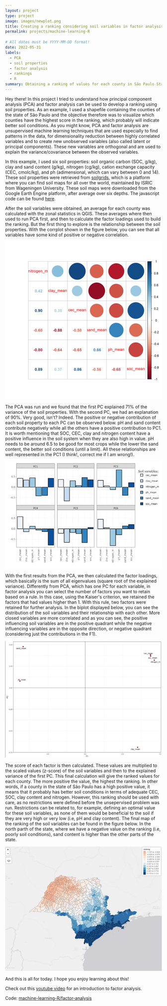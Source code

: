 ```yaml
---
layout: project
type: project
image: images/newplot.png
title: Creating a ranking considering soil variables in factor analysis
permalink: projects/machine-learning-R

# All dates must be YYYY-MM-DD format!
date: 2022-05-31
labels:
  - PCA
  - soil properties
  - factor analysis
  - rankings
  - R 
summary: Obtaining a ranking of values for each county in São Paulo State using soil variables in an unsupervised problem (factor analysis by principal component analysis (PCA)).
---
```


Hey there! In this project I tried to understand how principal component analysis (PCA) and factor analysis can be used to develop a ranking using soil properties. As an example, I used a shapefile containing the counties of the state of São Paulo and the objective therefore was to visualize which counties have the highest score in the ranking, which probably will indicate better soil conditions. As you might know, PCA and factor analysis are unsupervised machine learning techniques that are used especially to find patterns in the data, for dimensionality reduction between highly correlated variables and to create new unobserved variables (also called latent or principal components). These new variables are orthogonal and are used to explain the variance/covariance between the observed variables.  

In this example, I used six soil properties: soil organic carbon (SOC, g/kg), clay and sand content (g/kg), nitrogen (cg/kg), cation exchange capacity (CEC, cmolc/kg), and ph (adimensional, which can vary between 0 and 14). These soil properties were retrieved from [soilgrids](https://soilgrids.org/), which is a platform where you can find soil maps for all  over the world, maintained by ISRIC from Wageningen University. These soil maps were downloaded from the Google Earth Engine platform, after average over six depths. The javascript code can be found [here](https://github.com/neli12/machine-learning-R/blob/main/factor-analysis/download_soilgrids_gee.js).  

After the soil variables were obtained, an average for each county was calculated with the zonal statistics in QGIS. These averages where then used to run PCA first, and then to calculate the factor loadings used to build the ranking. But the first thing to explore is the relationship between the soil properties. With the corrplot shown in the figure below, you can see that all variables have some kind of positive or negative correlation.  

<img class="ui image" src="../images/corrplot.jpeg">  

The PCA was run and we found that the first PC explained 71% of the variance of the soil properties. With the second PC, we had an explanation of 90%. Very good, isn't? Indeed. The positive or negative contribution of each soil property to each PC can be observed below. pH and sand content contribute negatively while all the others have a positive contribution to PC1. It is worth mentioning that SOC, CEC, clay and nitrogen content have a positive influence in the soil system when they are also high in value. pH needs to be around 6.5 to be good for most crops while the lower the sand content, the better soil conditions (until a limit). All these relationships are well represented in the PC1 (I think!, correct me if I am wrong!).  

<img class="ui image" src="../images/newplot.png">  

With the first results from the PCA, we then calculated the factor loadings, which basically is the sum of all eigenvalues (square root of the explained variance). Differently from PCA, which has one PC for each variable, in factor analysis you can select the number of factors you want to retain based on a rule. In this case, using the Kaiser's criterion, we retained the factors that had values higher than 1. With this rule, two factors were retained for further analysis. In the biplot displayed below, you can see the distribution of the soil variables and their relationship with each other. More closed variables are more correlated and as you can see, the positive influencing soil variables are in the positive quadrant while the negative influencing variables are in the opposite direction, or negative quadrant (considering just the contributions in the F1).  

<img class="ui image" src="../images/biplot.PNG">  


The score of each factor is then calculated. These values are multiplied to the scaled values (z-score) of the soil variables and then to the explained variance of the first PC. This final calculation will give the ranked values for each county. The more positive the value, the highest the ranking. In other words, if a county in the state of São Paulo has a high positive value, it means that it probably has better soil conditions in terms of adequate CEC, SOC, clay content and nitrogen. However, this ranking should be used with care, as no restrictions were defined before the unsepervised problem was run. Restrictions can be related to, for example, defining an optimal value for these soil variables, as none of them would be beneficial to the soil if they are very high or very low (i.e, pH and clay content). The final map of the ranking of the soil variables can be found in the figure below. In the north parth of the state, where we have a negative value on the ranking (i.e, poorly soil conditions), sand content is higher than the other parts of the state.  


<img class="ui image" src="../images/sp_ranking_II.PNG">  


And this is all for today. I hope you enjoy learning about this!  

Check out this [youtube video](https://www.youtube.com/watch?v=WV_jcaDBZ2I) for an introduction to factor analysis.  

Code: <a href="https://github.com/neli12/machine-learning-R/tree/main/factor-analysis"><i class="large github icon"></i>machine-learning-R/factor-analysis</a>
